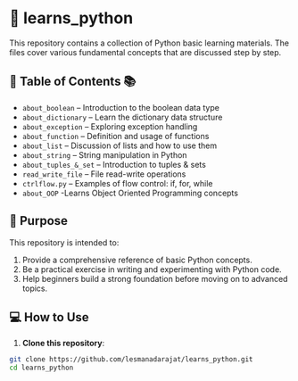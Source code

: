 # 📘 learns_python

This repository contains a collection of Python basic learning materials. The files cover various fundamental concepts that are discussed step by step.

## 🧭 Table of Contents 📚

- `about_boolean` – Introduction to the boolean data type
- `about_dictionary` – Learn the dictionary data structure
- `about_exception` – Exploring exception handling
- `about_function` – Definition and usage of functions
- `about_list` – Discussion of lists and how to use them
- `about_string` – String manipulation in Python
- `about_tuples_&_set` – Introduction to tuples & sets
- `read_write_file` – File read-write operations
- `ctrlflow.py` – Examples of flow control: if, for, while
- `about_OOP` -Learns Object Oriented Programming concepts

## 🎯 Purpose

This repository is intended to:

1. Provide a comprehensive reference of basic Python concepts.
2. Be a practical exercise in writing and experimenting with Python code.
3. Help beginners build a strong foundation before moving on to advanced topics.

## 💻 How to Use

1. **Clone this repository**:
```bash
git clone https://github.com/lesmanadarajat/learns_python.git
cd learns_python

